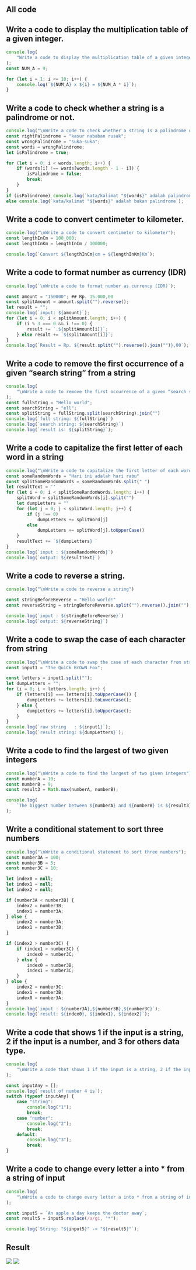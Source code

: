 ## All code
## Write a code to display the multiplication table of a given integer.
```js
console.log(
    "Write a code to display the multiplication table of a given integer"
);
const NUM_A = 9;

for (let i = 1; i <= 10; i++) {
    console.log(`${NUM_A} x ${i} = ${NUM_A * i}`);
}
```

## Write a code to check whether a string is a palindrome or not.
```js
console.log("\nWrite a code to check whether a string is a palindrome or not");
const rightPalindrome = "kasur nababan rusak";
const wrongPalindrome = "suka-suka";
const words = wrongPalindrome;
let isPalindrome = true;

for (let i = 0; i < words.length; i++) {
    if (words[i] !== words[words.length - 1 - i]) {
        isPalindrome = false;
        break;
    }
}
if (isPalindrome) console.log(`kata/kalimat "${words}" adalah palindrome`);
else console.log(`kata/kalimat "${words}" adalah bukan palindrome`);
```
## Write a code to convert centimeter to kilometer.
```js
console.log("\nWrite a code to convert centimeter to kilometer");
const lengthInCm = 100_000;
const lengthInKm = lengthInCm / 100000;

console.log(`Convert ${lengthInCm}cm = ${lengthInKm}Km`);
```
## Write a code to format number as currency (IDR)

```js
console.log(`\nWrite a code to format number as currency (IDR)`);

const amount = "150000"; ## Rp. 15.000,00
const splitAmount = amount.split("").reverse();
let result = "";
console.log(`input: ${amount}`);
for (let i = 0; i < splitAmount.length; i++) {
    if (i % 3 === 0 && i !== 0) {
        result += `.${splitAmount[i]}`;
    } else result += `${splitAmount[i]}`;
}
console.log(`Result = Rp. ${result.split("").reverse().join("")},00`);
```

## Write a code to remove the first occurrence of a given “search string” from a string
```js
console.log(
    "\nWrite a code to remove the first occurrence of a given “search string” from a string"
);
const fullString = "Hello world";
const searchString = "ell";
const splitString = fullString.split(searchString).join("")
console.log(`full string: ${fullString}`)
console.log(`search string: ${searchString}`)
console.log(`result is: ${splitString}`);
```

## Write a code to capitalize the first letter of each word in a string
```js
console.log("\nWrite a code to capitalize the first letter of each word in a string")
const someRandomWords = "Hari ini adalah hari rabu"
const splitSomeRandomWords = someRandomWords.split(" ")
let resultText = ''
for (let i = 0; i < splitSomeRandomWords.length; i++) {
    splitWord = splitSomeRandomWords[i].split("")
    let dumpLetters = ""
    for (let j = 0; j < splitWord.length; j++) {
        if (j !== 0)
            dumpLetters += splitWord[j]
        else
            dumpLetters += splitWord[j].toUpperCase()
    }
    resultText += `${dumpLetters} `
}
console.log(`input : ${someRandomWords}`)
console.log(`output: ${resultText}`)
```

## Write a code to reverse a string.
```js
console.log("\nWrite a code to reverse a string")

const stringBeforeReverse = "Hello world!"
const reverseString = stringBeforeReverse.split("").reverse().join("")

console.log(`input : ${stringBeforeReverse}`)
console.log(`output: ${reverseString}`)
```

## Write a code to swap the case of each character from string
```js
console.log("\nWrite a code to swap the case of each character from string");
const input1 = "The QuiCk BrOwN Fox";

const letters = input1.split("");
let dumpLetters = "";
for (i = 0; i < letters.length; i++) {
    if (letters[i] === letters[i].toUpperCase()) {
        dumpLetters += letters[i].toLowerCase();
    } else {
        dumpLetters += letters[i].toUpperCase();
    }
}
console.log(`raw string   : ${input1}`);
console.log(`result string: ${dumpLetters}`);
```

## Write a code to find the largest of two given integers
```js
console.log("\nWrite a code to find the largest of two given integers");
const numberA = 10;
const numberB = 9;
const result3 = Math.max(numberA, numberB);

console.log(
    `The biggest number between ${numberA} and ${numberB} is ${result3}`
);
```

## Write a conditional statement to sort three numbers
```js
console.log("\nWrite a conditional statement to sort three numbers");
const number3A = 100;
const number3B = 5;
const number3C = 10;

let index0 = null;
let index1 = null;
let index2 = null;

if (number3A < number3B) {
    index2 = number3B;
    index1 = number3A;
} else {
    index2 = number3A;
    index1 = number3B;
}

if (index2 > number3C) {
    if (index1 > number3C) {
        index0 = number3C;
    } else {
        index0 = number3B;
        index1 = number3C;
    }
} else {
    index2 = number3C;
    index1 = number3B;
    index0 = number3A;
}
console.log(`input : ${number3A},${number3B},${number3C}`);
console.log(`result: ${index0}, ${index1}, ${index2}`);
```

## Write a code that shows 1 if the input is a string, 2 if the input is a number, and 3 for others data type.

```js
console.log(
    "\nWrite a code that shows 1 if the input is a string, 2 if the input is a number, and 3 for others data type."
);

const inputAny = [];
console.log(`result of number 4 is`);
switch (typeof inputAny) {
    case "string":
        console.log("1");
        break;
    case "number":
        console.log("2");
        break;
    default:
        console.log("3");
        break;
}
```

## Write a code to change every letter a into * from a string of input

```js
console.log(
    "\nWrite a code to change every letter a into * from a string of input"
);

const input5 = `An apple a day keeps the doctor away`;
const result5 = input5.replace(/a/gi, "*");

console.log(`String: "${input5}" -> "${result5}"`);
```


## Result

![](result-exercise-03a.png)
![](result-exercise-03b.png)